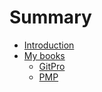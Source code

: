 # Summary

* [Introduction](README.md)
* [My books](M/1/readme.md)
    * [GitPro](M/1/1_1.md)
    * [PMP](M/1/1_2.md)

